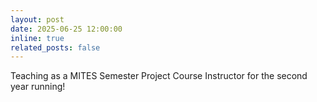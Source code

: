 ```yaml
---
layout: post
date: 2025-06-25 12:00:00
inline: true
related_posts: false
---
```


Teaching as a MITES Semester Project Course Instructor for the second year running!
